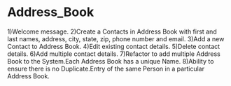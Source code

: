 # Address_Book
1)Welcome message. 
2)Create a Contacts in Address Book with first and last names, address, city, state, zip, phone number and email.
3)Add a new Contact to Address Book.
4)Edit existing contact details.
5)Delete contact details.
6)Add multiple contact details.
7)Refactor to add multiple Address Book to the System.Each Address Book
has a unique Name.
8)Ability to ensure there is no Duplicate.Entry of the same Person in a particular
Address Book.
